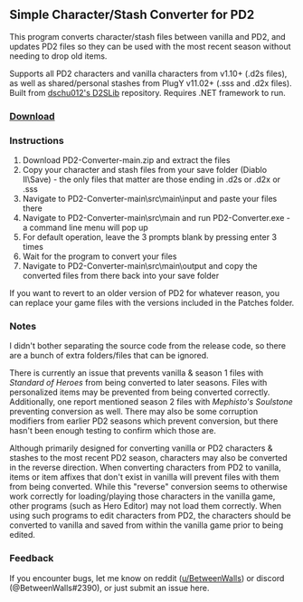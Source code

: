 ## Simple Character/Stash Converter for PD2
This program converts character/stash files between vanilla and PD2, and updates PD2 files so they can be used with the most recent season without needing to drop old items.

Supports all PD2 characters and vanilla characters from v1.10+ (.d2s files), as well as shared/personal stashes from PlugY v11.02+ (.sss and .d2x files). Built from [dschu012's D2SLib](https://github.com/dschu012/D2SLib) repository. Requires .NET framework to run.

### [Download](https://github.com/BetweenWalls/PD2-Converter/archive/main.zip)

### Instructions
1. Download PD2-Converter-main.zip and extract the files
2. Copy your character and stash files from your save folder (Diablo II\Save) - the only files that matter are those ending in .d2s or .d2x or .sss
3. Navigate to PD2-Converter-main\src\main\input and paste your files there
4. Navigate to PD2-Converter-main\src\main and run PD2-Converter.exe - a command line menu will pop up
5. For default operation, leave the 3 prompts blank by pressing enter 3 times
6. Wait for the program to convert your files
7. Navigate to PD2-Converter-main\src\main\output and copy the converted files from there back into your save folder 

If you want to revert to an older version of PD2 for whatever reason, you can replace your game files with the versions included in the Patches folder.

### Notes

I didn't bother separating the source code from the release code, so there are a bunch of extra folders/files that can be ignored.

There is currently an issue that prevents vanilla & season 1 files with *Standard of Heroes* from being converted to later seasons. Files with personalized items may be prevented from being converted correctly. Additionally, one report mentioned season 2 files with *Mephisto's Soulstone* preventing conversion as well. There may also be some corruption modifiers from earlier PD2 seasons which prevent conversion, but there hasn't been enough testing to confirm which those are.

Although primarily designed for converting vanilla or PD2 characters & stashes to the most recent PD2 season, characters may also be converted in the reverse direction. When converting characters from PD2 to vanilla, items or item affixes that don't exist in vanilla will prevent files with them from being converted. While this "reverse" conversion seems to otherwise work correctly for loading/playing those characters in the vanilla game, other programs (such as Hero Editor) may not load them correctly. When using such programs to edit characters from PD2, the characters should be converted to vanilla and saved from within the vanilla game prior to being edited.

<!--This program is unnecessary for converting season 3+ characters since there have been no major formatting differences since s2.-->

### Feedback

If you encounter bugs, let me know on reddit ([u/BetweenWalls](https://www.reddit.com/message/compose/?to=BetweenWalls)) or discord (@BetweenWalls#2390), or just submit an issue here.
